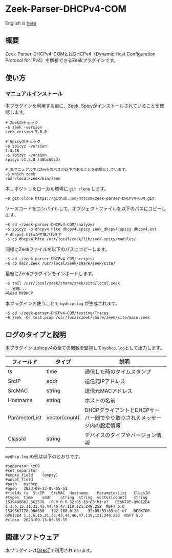 # Zeek-Parser-DHCPv4-COM

English is [here](https://github.com/nttcom/zeek-parser-MYDHCP/blob/main/README_en.md)

## 概要

Zeek-Parser-DHCPv4-COMとはDHCPv4（Dynamic Host Configuration Protocol for IPv4）を解析できるZeekプラグインです。

## 使い方

### マニュアルインストール

本プラグインを利用する前に、Zeek, Spicyがインストールされていることを確認します。
```
# Zeekのチェック
~$ zeek -version
zeek version 5.0.0

# Spicyのチェック
~$ spicyz -version
1.3.16
~$ spicyc -version
spicyc v1.5.0 (d0bc6053)

# 本マニュアルではZeekのパスが以下であることを前提としています。
~$ which zeek
/usr/local/zeek/bin/zeek
```

本リポジトリをローカル環境に `git clone` します。
```
~$ git clone https://github.com/nttcom/zeek-parser-DHCPv4-COM.git
```

ソースコードをコンパイルして、オブジェクトファイルを以下のパスにコピーします。
```
~$ cd ~/zeek-parser-DHCPv4-COM/analyzer
~$ spicyz -o dhcpv4.hlto dhcpv4.spicy zeek_dhcpv4.spicy dhcpv4.evt
# dhcpv4.hltoが生成されます
~$ cp dhcpv4.hlto /usr/local/zeek/lib/zeek-spicy/modules/
```

同様にZeekファイルを以下のパスにコピーします。
```
~$ cd ~/zeek-parser-DHCPv4-COM/scripts/
~$ cp main.zeek /usr/local/zeek/share/zeek/site/
```

最後にZeekプラグインをインポートします。
```
~$ tail /usr/local/zeek/share/zeek/site/local.zeek
...省略...
@load MYDHCP
```

本プラグインを使うことで `mydhcp.log` が生成されます。
```
~$ cd ~/zeek-parser-DHCPv4-COM/testing/Traces
~$ zeek -Cr test.pcap /usr/local/zeek/share/zeek/site/main.zeek
```

## ログのタイプと説明
本プラグインはdhcpv4の全ての関数を監視して`mydhcp.log`として出力します。

| フィールド | タイプ | 説明 |
| --- | --- | --- |
| ts | time | 通信した時のタイムスタンプ |
| SrcIP | addr | 送信元IPアドレス  |
| SrcMAC | string | 送信元MACアドレス |
| Hostname | string | ホストの名前 |
| ParameterList | vector[count] | DHCPクライアントとDHCPサーバー間でやり取りされるメッセージ内の設定情報 |
| ClassId | string | デバイスのタイプやバージョン情報 |


`mydhcp.log` の例は以下のとおりです。
```
#separator \x09
#set_separator	,
#empty_field	(empty)
#unset_field	-
#path	mydhcp
#open	2023-09-13-05-55-51
#fields	ts	SrcIP	SrcMAC	Hostname	ParameterList	ClassId
#types	time	addr	string	string	vector[count]	string
1539480862.362578	0.0.0.0	32:05:33:83:b1:e7	DESKTOP-QVGI2E4	1,3,6,15,31,33,43,44,46,47,119,121,249,252	MSFT 5.0
1539567778.980630	192.168.0.28	32:05:33:83:b1:e7	DESKTOP-QVGI2E4	1,3,6,15,31,33,43,44,46,47,119,121,249,252	MSFT 5.0
#close	2023-09-13-05-55-55
```

## 関連ソフトウェア

本プラグインは[OsecT](https://github.com/nttcom/OsecT)で利用されています。


